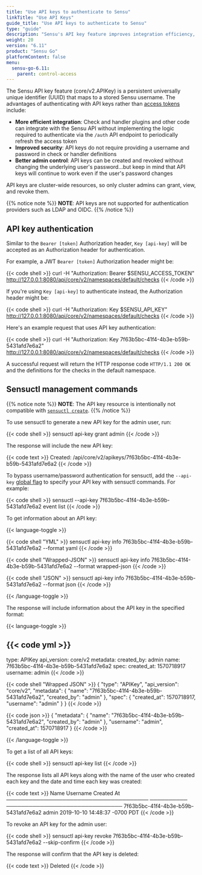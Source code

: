 ```yaml
---
title: "Use API keys to authenticate to Sensu"
linkTitle: "Use API Keys"
guide_title: "Use API keys to authenticate to Sensu"
type: "guide"
description: "Sensu's API key feature improves integration efficiency, security, and administrative control. Read this guide to use Sensu's API key for authentication."
weight: 20
version: "6.11"
product: "Sensu Go"
platformContent: false
menu: 
  sensu-go-6.11:
    parent: control-access
---
```


The Sensu API key feature (core/v2.APIKey) is a persistent universally unique identifier (UUID) that maps to a stored Sensu username.
The advantages of authenticating with API keys rather than [access tokens][1] include:

- **More efficient integration**: Check and handler plugins and other code can integrate with the Sensu API without implementing the logic required to authenticate via the `/auth` API endpoint to periodically refresh the access token
- **Improved security**: API keys do not require providing a username and password in check or handler definitions
- **Better admin control**: API keys can be created and revoked without changing the underlying user's password...but keep in mind that API keys will continue to work even if the user's password changes

API keys are cluster-wide resources, so only cluster admins can grant, view, and revoke them.

{{% notice note %}}
**NOTE**: API keys are not supported for authentication providers such as LDAP and OIDC.
{{% /notice %}}

## API key authentication

Similar to the `Bearer [token]` Authorization header, `Key [api-key]` will be accepted as an Authorization header for authentication.

For example, a JWT `Bearer [token]` Authorization header might be:

{{< code shell >}}
curl -H "Authorization: Bearer $SENSU_ACCESS_TOKEN" http://127.0.0.1:8080/api/core/v2/namespaces/default/checks
{{< /code >}}

If you're using `Key [api-key]` to authenticate instead, the Authorization header might be:

{{< code shell >}}
curl -H "Authorization: Key $SENSU_API_KEY" http://127.0.0.1:8080/api/core/v2/namespaces/default/checks
{{< /code >}}

Here's an example request that uses API key authentication:

{{< code shell >}}
curl -H "Authorization: Key 7f63b5bc-41f4-4b3e-b59b-5431afd7e6a2" http://127.0.0.1:8080/api/core/v2/namespaces/default/checks
{{< /code >}}

A successful request will return the HTTP response code `HTTP/1.1 200 OK` and the definitions for the checks in the default namespace.

## Sensuctl management commands

{{% notice note %}}
**NOTE**: The API key resource is intentionally not compatible with [`sensuctl create`](../../../sensuctl/create-manage-resources/#create-resources).
{{% /notice %}}

To use sensuctl to generate a new API key for the admin user, run:

{{< code shell >}}
sensuctl api-key grant admin
{{< /code >}}

The response will include the new API key:

{{< code text >}}
Created: /api/core/v2/apikeys/7f63b5bc-41f4-4b3e-b59b-5431afd7e6a2
{{< /code >}}

To bypass username/password authentication for sensuctl, add the `--api-key` [global flag][2] to specify your API key with sensuctl commands.
For example:

{{< code shell >}}
sensuctl --api-key 7f63b5bc-41f4-4b3e-b59b-5431afd7e6a2 event list
{{< /code >}}

To get information about an API key:

{{< language-toggle >}}

{{< code shell "YML" >}}
sensuctl api-key info 7f63b5bc-41f4-4b3e-b59b-5431afd7e6a2 --format yaml
{{< /code >}}

{{< code shell "Wrapped-JSON" >}}
sensuctl api-key info 7f63b5bc-41f4-4b3e-b59b-5431afd7e6a2 --format wrapped-json
{{< /code >}}

{{< code shell "JSON" >}}
sensuctl api-key info 7f63b5bc-41f4-4b3e-b59b-5431afd7e6a2 --format json
{{< /code >}}

{{< /language-toggle >}}

The response will include information about the API key in the specified format:

{{< language-toggle >}}

{{< code yml >}}
---
type: APIKey
api_version: core/v2
metadata:
  created_by: admin
  name: 7f63b5bc-41f4-4b3e-b59b-5431afd7e6a2
spec:
  created_at: 1570718917
  username: admin
{{< /code >}}

{{< code shell "Wrapped JSON" >}}
{
  "type": "APIKey",
  "api_version": "core/v2",
  "metadata": {
    "name": "7f63b5bc-41f4-4b3e-b59b-5431afd7e6a2",
    "created_by": "admin"
  },
  "spec": {
    "created_at": 1570718917,
    "username": "admin"
  }
}
{{< /code >}}

{{< code json >}}
{
  "metadata": {
    "name": "7f63b5bc-41f4-4b3e-b59b-5431afd7e6a2",
    "created_by": "admin"
  },
  "username": "admin",
  "created_at": 1570718917
}
{{< /code >}}

{{< /language-toggle >}}

To get a list of all API keys:

{{< code shell >}}
sensuctl api-key list
{{< /code >}}

The response lists all API keys along with the name of the user who created each key and the date and time each key was created:

{{< code text >}}
                  Name                   Username            Created At            
 ────────────────────────────────────── ────────── ─────────────────────────────── 
  7f63b5bc-41f4-4b3e-b59b-5431afd7e6a2   admin      2019-10-10 14:48:37 -0700 PDT
{{< /code >}}

To revoke an API key for the admin user:

{{< code shell >}}
sensuctl api-key revoke 7f63b5bc-41f4-4b3e-b59b-5431afd7e6a2 --skip-confirm
{{< /code >}}

The response will confirm that the API key is deleted:

{{< code text >}}
Deleted
{{< /code >}}


[1]: ../../../api/other/auth/
[2]: ../../../sensuctl/#use-global-flags-for-sensuctl-settings
